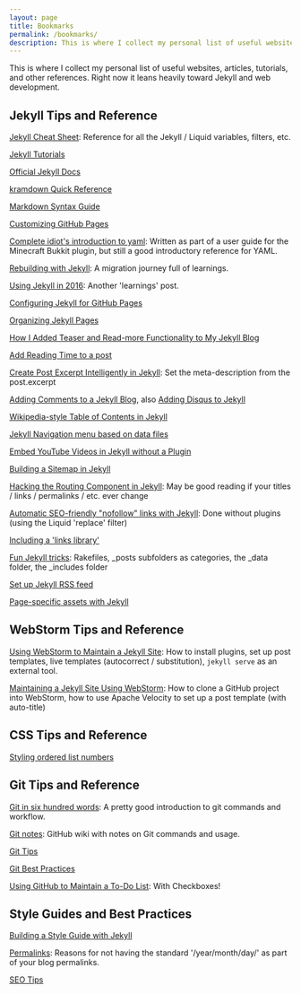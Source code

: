 ```yaml
---
layout: page
title: Bookmarks
permalink: /bookmarks/
description: This is where I collect my personal list of useful websites, articles, tutorials, and other references. Right now it leans heavily toward Jekyll and web development.
---
```

This is where I collect my personal list of useful websites, articles, tutorials, and other references. Right now it leans heavily toward Jekyll and web development.

## Jekyll Tips and Reference

[Jekyll Cheat Sheet](https://learn.cloudcannon.com/jekyll-cheat-sheet/):
Reference for all the Jekyll / Liquid variables, filters, etc.

[Jekyll Tutorials](https://learn.cloudcannon.com/)

[Official Jekyll Docs](http://jekyllrb.com/docs/home/)

[kramdown Quick Reference](https://kramdown.gettalong.org/quickref.html)

[Markdown Syntax Guide](https://sourceforge.net/p/jekyllc/wiki/markdown_syntax/)

[Customizing GitHub Pages](https://help.github.com/categories/customizing-github-pages/)

[Complete idiot's introduction to yaml](https://github.com/Animosity/CraftIRC/wiki/Complete-idiot's-introduction-to-yaml):
Written as part of a user guide for the Minecraft Bukkit plugin, but still a good introductory reference for YAML.

[Rebuilding with Jekyll](https://keirwhitaker.com/blog/rebuilding-keirwhitaker-dotcom-with-jekyll/): A migration journey full of learnings.

[Using Jekyll in 2016](https://mademistakes.com/articles/using-jekyll-2016/): Another 'learnings' post.

[Configuring Jekyll for GitHub Pages](http://downtothewire.io/2015/08/15/configuring-jekyll-for-user-and-project-github-pages/)

[Organizing Jekyll Pages](http://damonbauer.me/organizing-jekyll-pages/)

[How I Added Teaser and Read-more Functionality to My Jekyll Blog](http://www.seanbuscay.com/blog/jekyll-teaser-pager-and-read-more/)

[Add Reading Time to a post](https://medium.com/@r3id/jekyll-tips-tricks-315dd45eab0c)

[Create Post Excerpt Intelligently in Jekyll](http://theunixtips.com/create-post-excerpt-intelligently-in-jekyll/): 
Set the meta-description from the post.excerpt

[Adding Comments to a Jekyll Blog](https://keirwhitaker.com/blog/adding-comments-to-jekyll-blog/), also
[Adding Disqus to Jekyll](http://developmentsindigital.com/jekyll/blog/2014/04/14/adding-disqus-to-a-jekyll-blog/)

[Wikipedia-style Table of Contents in Jekyll](https://blog.webjeda.com/jekyll-toc/)

[Jekyll Navigation menu based on data files](https://protesilaos.com/codelog/jekyll-menu-data/)

[Embed YouTube Videos in Jekyll without a Plugin](http://www.adamwadeharris.com/how-to-easily-embed-youtube-videos-in-jekyll-sites-without-a-plugin/)

[Building a Sitemap in Jekyll](http://davidensinger.com/2013/03/generating-a-sitemap-in-jekyll-without-a-plugin/)

[Hacking the Routing Component in Jekyll](https://www.sitepoint.com/hacking-routing-component-jekyll/): May be good reading if your titles / links / permalinks / etc. ever change

[Automatic SEO-friendly "nofollow" links with Jekyll](https://jamiegoodwin.uk/seo-friendly-nofollow-links-jekyll-github-pages/): Done without plugins (using the Liquid 'replace' filter)

[Including a 'links library'](https://stackoverflow.com/a/32757152/7933110)

[Fun Jekyll tricks](http://www.madebymarket.com/blog/dev/fun-jekyll-tricks.html):
 Rakefiles, _posts subfolders as categories, the _data folder, the _includes folder

[Set up Jekyll RSS feed](https://learn.cloudcannon.com/jekyll/rss-feed/)

[Page-specific assets with Jekyll](http://mattgemmell.com/page-specific-assets-with-jekyll/)


## WebStorm Tips and Reference

[Using WebStorm to Maintain a Jekyll Site](http://hadihariri.com/2014/01/04/using-webstorm-to-maintain-a-jekyll-site/): 
How to install plugins, set up post templates, live templates (autocorrect / substitution), `jekyll serve` as an external tool.

[Maintaining a Jekyll Site Using WebStorm](https://aevyz.github.io/adv-jekyll/Maintaining-A-Jekyll-Site-Using-Webstorm.html): 
How to clone a GitHub project into WebStorm, how to use Apache Velocity to set up a post template (with auto-title)


## CSS Tips and Reference

[Styling ordered list numbers](http://www.456bereastreet.com/archive/201105/styling_ordered_list_numbers/)


## Git Tips and Reference

[Git in six hundred words](https://maryrosecook.com/blog/post/git-in-six-hundred-words): A pretty good introduction to git commands and workflow.

[Git notes](https://github.com/stylekit/research/wiki/Git-notes): GitHub wiki with notes on Git commands and usage.

[Git Tips](https://github.com/git-tips/tips)

[Git Best Practices](https://sethrobertson.github.io/GitBestPractices/)

[Using GitHub to Maintain a To-Do List](http://lifehacker.com/why-a-github-gist-is-my-favorite-to-do-list-1493063613): With Checkboxes!


## Style Guides and Best Practices

[Building a Style Guide with Jekyll](https://mademistakes.com/articles/jekyll-style-guide/)

[Permalinks](http://mattgemmell.com/permalinks/): Reasons for not having the standard '/year/month/day/' as part of your blog permalinks.

[SEO Tips](http://bretthard.in/post/seo-layout-and-site-tips)